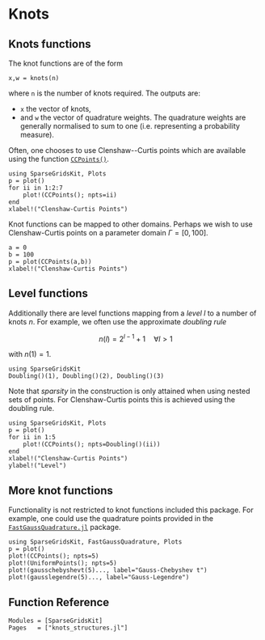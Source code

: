 # Knots
## Knots functions
The knot functions are of the form
```
x,w = knots(n)
```
where `n` is the number of knots required.
The outputs are:
- `x` the vector of knots,
- and `w` the vector of quadrature weights.
The quadrature weights are generally normalised to sum to one (i.e. representing a probability measure).

Often, one chooses to use Clenshaw--Curtis points which are available using the function [`CCPoints()`](@ref).
```@example cc
using SparseGridsKit, Plots
p = plot()
for ii in 1:2:7
    plot!(CCPoints(); npts=ii)
end
xlabel!("Clenshaw-Curtis Points")
```

Knot functions can be mapped to other domains.
Perhaps we wish to use Clenshaw-Curtis points on a parameter domain $\Gamma=[0,100]$.
```@example cc
a = 0
b = 100
p = plot(CCPoints(a,b))
xlabel!("Clenshaw-Curtis Points")
```

## Level functions
Additionally there are level functions mapping from a *level* $l$ to a number of knots $n$.
For example, we often use the approximate *doubling rule*
```math
n(l) = 2^{l-1} + 1 \quad \forall l > 1
```
with $n(1) = 1$.
```@example doubling
using SparseGridsKit
Doubling()(1), Doubling()(2), Doubling()(3)
```

Note that *sparsity* in the construction is only attained when using nested sets of points.
For Clenshaw-Curtis points this is achieved using the doubling rule.
```@example doubling
using SparseGridsKit, Plots
p = plot()
for ii in 1:5
    plot!(CCPoints(); npts=Doubling()(ii))
end
xlabel!("Clenshaw-Curtis Points")
ylabel!("Level")
```

## More knot functions
Functionality is not restricted to knot functions included this package.
For example, one could use the quadrature points provided in the [`FastGaussQuadrature.jl`](https://github.com/JuliaApproximation/FastGaussQuadrature.jl) package.
```@example
using SparseGridsKit, FastGaussQuadrature, Plots
p = plot()
plot!(CCPoints(); npts=5)
plot!(UniformPoints(); npts=5)
plot!(gausschebyshevt(5)..., label="Gauss-Chebyshev t")
plot!(gausslegendre(5)..., label="Gauss-Legendre")
```
## Function Reference
```@autodocs
Modules = [SparseGridsKit]
Pages   = ["knots_structures.jl"]
```